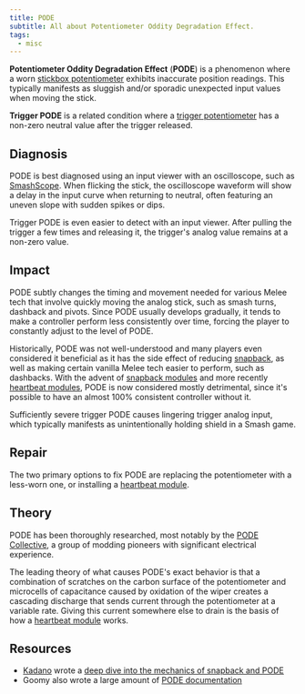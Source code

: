 ```yaml
---
title: PODE
subtitle: All about Potentiometer Oddity Degradation Effect.
tags:
  - misc
---
```


**Potentiometer Oddity Degradation Effect** (**PODE**) is a phenomenon where a worn [stickbox potentiometer](/analogs-stick/stickbox-potentiometers) exhibits inaccurate position readings. This typically manifests as sluggish and/or sporadic unexpected input values when moving the stick.

**Trigger PODE** is a related condition where a [trigger potentiometer](/triggers#trigger-pode) has a non-zero neutral value after the trigger released.

## Diagnosis

PODE is best diagnosed using an input viewer with an oscilloscope, such as [SmashScope](https://goomwave.com/2020/06/28/smashscope-guide/). When flicking the stick, the oscilloscope waveform will show a delay in the input curve when returning to neutral, often featuring an uneven slope with sudden spikes or dips.

Trigger PODE is even easier to detect with an input viewer. After pulling the trigger a few times and releasing it, the trigger's analog value remains at a non-zero value.

## Impact

PODE subtly changes the timing and movement needed for various Melee tech that involve quickly moving the analog stick, such as smash turns, dashback and pivots. Since PODE usually develops gradually, it tends to make a controller perform less consistently over time, forcing the player to constantly adjust to the level of PODE.

Historically, PODE was not well-understood and many players even considered it beneficial as it has the side effect of reducing [snapback](/analog-sticks/thumbsticks#snapback), as well as making certain vanilla Melee tech easier to perform, such as dashbacks. With the advent of [snapback modules](/analog-sticks/stick-mods/snapback-module) and more recently [heartbeat modules](/analog-sticks/stick-mods/heartbeat-module), PODE is now considered mostly detrimental, since it's possible to have an almost 100% consistent controller without it.

Sufficiently severe trigger PODE causes lingering trigger analog input, which typically manifests as unintentionally holding shield in a Smash game.

## Repair

The two primary options to fix PODE are replacing the potentiometer with a less-worn one, or installing a [heartbeat module](/analog-sticks/stick-mods/heartbeat-module).

## Theory

PODE has been thoroughly researched, most notably by the [PODE Collective](https://x.com/podecollective), a group of modding pioneers with significant electrical experience.

The leading theory of what causes PODE's exact behavior is that a combination of scratches on the carbon surface of the potentiometer and microcells of capacitance caused by oxidation of the wiper creates a cascading discharge that sends current through the potentiometer at a variable rate. Giving this current somewhere else to drain is the basis of how a [heartbeat module](/analog-sticks/stick-mods/heartbeat-module) works.

## Resources

- [Kadano](https://dol-003.info/modders/kadano) wrote a [deep dive into the mechanics of snapback and PODE](https://sites.google.com/view/kadanosnapback/home)
- Goomy also wrote a large amount of [PODE documentation](https://docs.google.com/document/d/1qM5PvM0SSHaUtSu8COg24nm2Vri9GsTB3xCtSvAHamU)
